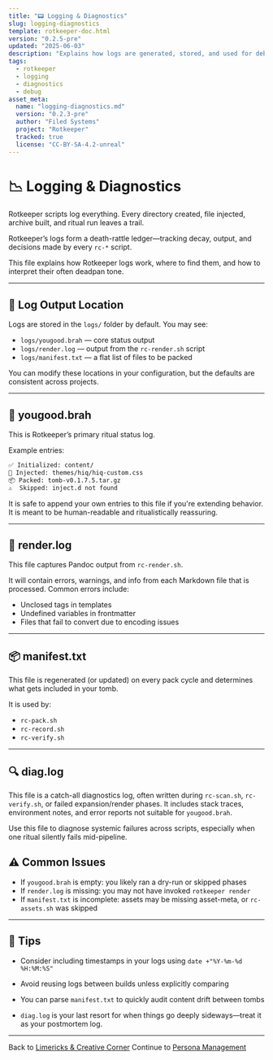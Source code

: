 ```yaml
---
title: "📟 Logging & Diagnostics"
slug: logging-diagnostics
template: rotkeeper-doc.html
version: "0.2.5-pre"
updated: "2025-06-03"
description: "Explains how logs are generated, stored, and used for debugging in Rotkeeper rituals."
tags:
  - rotkeeper
  - logging
  - diagnostics
  - debug
asset_meta:
  name: "logging-diagnostics.md"
  version: "0.2.3-pre"
  author: "Filed Systems"
  project: "Rotkeeper"
  tracked: true
  license: "CC-BY-SA-4.2-unreal"
---
```


# 📉 Logging & Diagnostics

Rotkeeper scripts log everything. Every directory created, file injected, archive built, and ritual run leaves a trail.

Rotkeeper’s logs form a death-rattle ledger—tracking decay, output, and decisions made by every `rc-*` script.

This file explains how Rotkeeper logs work, where to find them, and how to interpret their often deadpan tone.

***

## 📁 Log Output Location

Logs are stored in the `logs/` folder by default. You may see:

- `logs/yougood.brah` — core status output
- `logs/render.log` — output from the `rc-render.sh` script
- `logs/manifest.txt` — a flat list of files to be packed

You can modify these locations in your configuration, but the defaults are consistent across projects.

***

## 🧾 yougood.brah

This is Rotkeeper’s primary ritual status log.

Example entries:
```bash
✅ Initialized: content/
📄 Injected: themes/hiq/hiq-custom.css
📦 Packed: tomb-v0.1.7.5.tar.gz
⚠️  Skipped: inject.d not found
```

It is safe to append your own entries to this file if you're extending behavior. It is meant to be human-readable and ritualistically reassuring.

***

## 🧪 render.log

This file captures Pandoc output from `rc-render.sh`.

It will contain errors, warnings, and info from each Markdown file that is processed. Common errors include:

- Unclosed tags in templates
- Undefined variables in frontmatter
- Files that fail to convert due to encoding issues

***

## 📦 manifest.txt

This file is regenerated (or updated) on every pack cycle and determines what gets included in your tomb.

It is used by:
- `rc-pack.sh`
- `rc-record.sh`
- `rc-verify.sh`

***

## 🔍 diag.log

This file is a catch-all diagnostics log, often written during `rc-scan.sh`, `rc-verify.sh`, or failed expansion/render phases. It includes stack traces, environment notes, and error reports not suitable for `yougood.brah`.

Use this file to diagnose systemic failures across scripts, especially when one ritual silently fails mid-pipeline.

## ⚠️ Common Issues

- If `yougood.brah` is empty: you likely ran a dry-run or skipped phases
- If `render.log` is missing: you may not have invoked `rotkeeper render`
- If `manifest.txt` is incomplete: assets may be missing asset-meta, or `rc-assets.sh` was skipped

***

## 🧠 Tips

- Consider including timestamps in your logs using `date +"%Y-%m-%d %H:%M:%S"`
- Avoid reusing logs between builds unless explicitly comparing
- You can parse `manifest.txt` to quickly audit content drift between tombs

- `diag.log` is your last resort for when things go deeply sideways—treat it as your postmortem log.

***

Back to [Limericks & Creative Corner](limericks-creative-corner.md)
Continue to [Persona Management](persona-management.md)

<!--
LIMERICK

The logger once quietly groaned,
As subroutines echoed and moaned.
Its timestamps were terse,
Each message a curse—
But the tomb’s full condition was known.

SORA PROMPT

"a flickering terminal log writing itself during a ritual, each entry echoing like a chant, timestamps glowing like runes, diagnostic sorrow in grayscale"
-->